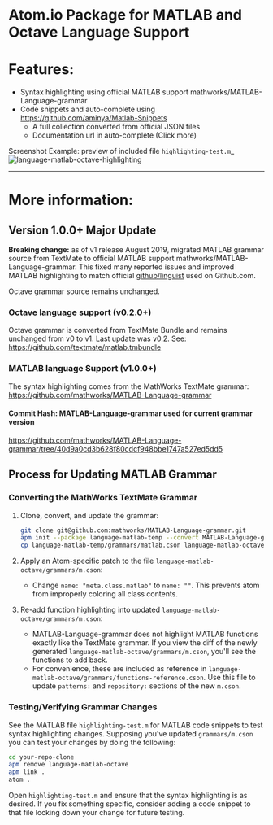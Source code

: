 # Atom.io Package for MATLAB and Octave Language Support

# Features:
- Syntax highlighting using official MATLAB support mathworks/MATLAB-Language-grammar
- Code snippets and auto-complete using https://github.com/aminya/Matlab-Snippets
  - A full collection converted from official JSON files
  - Documentation url in auto-complete (Click more)

Screenshot Example: preview of included file `highlighting-test.m`_
![language-matlab-octave-highlighting](https://user-images.githubusercontent.com/43882944/61577281-29e12680-aab3-11e9-900d-527a0afa8e37.png)


---------------------------------

# More information:

## Version 1.0.0+ Major Update
**Breaking change:** as of v1 release August 2019, migrated MATLAB grammar source from TextMate to official MATLAB support mathworks/MATLAB-Language-grammar. This fixed many reported issues and improved MATLAB highlighting to match official [github/linguist](https://github.com/github/linguist) used on Github.com.

Octave grammar source remains unchanged.

### Octave language support (v0.2.0+)
Octave grammar is converted from TextMate Bundle and remains unchanged from v0 to v1. Last update was v0.2. See:
https://github.com/textmate/matlab.tmbundle

### MATLAB language Support (v1.0.0+)
The syntax highlighting comes from the MathWorks TextMate grammar:
https://github.com/mathworks/MATLAB-Language-grammar

#### Commit Hash: MATLAB-Language-grammar used for current grammar version
https://github.com/mathworks/MATLAB-Language-grammar/tree/40d9a0cd3b628f80cdcf948bbe1747a527ed5dd5

## Process for Updating MATLAB Grammar
### Converting the MathWorks TextMate Grammar
1. Clone, convert, and update the grammar:
    ```bash
    git clone git@github.com:mathworks/MATLAB-Language-grammar.git
    apm init --package language-matlab-temp --convert MATLAB-Language-grammar/Matlab.tmbundle/
    cp language-matlab-temp/grammars/matlab.cson language-matlab-octave/grammars/m.cson
    ```

1. Apply an Atom-specific patch to the file `language-matlab-octave/grammars/m.cson`:
    * Change `name: "meta.class.matlab"` to `name: ""`. This prevents atom from improperly coloring all class contents.

1. Re-add function highlighting into updated `language-matlab-octave/grammars/m.cson`:
    * MATLAB-Language-grammar does not highlight MATLAB functions exactly like the TextMate grammar. If you view the diff of the newly generated `language-matlab-octave/grammars/m.cson`, you'll see the functions to add back.
    * For convenience, these are included as reference in `language-matlab-octave/grammars/functions-reference.cson`. Use this file to update `patterns:` and `repository:` sections of the new `m.cson`.

### Testing/Verifying Grammar Changes
See the MATLAB file `highlighting-test.m` for MATLAB code snippets to test syntax highlighting changes. Supposing you've updated `grammars/m.cson` you can test your changes by doing the following:
```bash
cd your-repo-clone
apm remove language-matlab-octave
apm link .
atom .
```
Open `highlighting-test.m` and ensure that the syntax highlighting is as desired. If you fix something specific, consider adding a code snippet to that file locking down your change for future testing.
